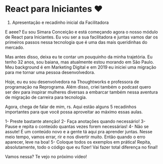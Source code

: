 # React para Iniciantes ❤️

1) Apresentação e recadinho inicial da Facilitadora

E aeee? Eu sou Simara Conceição e está começando agora o nosso módulo de React para Iniciantes.
Eu vou ser a sua facilitadora e juntas vamos dar os primeiros passos nessa tecnologia que é uma das mais queridinhas do mercado.

Mas antes disso, deixa eu te contar um pouquinho da minha trajetória. Eu tenho 32 anos, sou baiana, mas atualmente estou morando em São Paulo. Meu background é em Marketing Digital e em 2019 eu iniciei uma migração para me tornar uma pessoa desenvolvedora.

Hoje, eu eu sou desenvolvedora na Thoughtworks e professora de programação na Reprograma.
Além disso, criei também o podcast quero ser dev para inspirar mulheres diversas a embarcar também nessa aventura de migração de carreira para tecnologia.

Agora, chega de falar de mim, rs. Aqui estão alguns 5 recadinhos importantes para que você possa aproveitar ao máximo essas aulas.

1- Preste bastante atenção!
2- Faça anotações quando necessário!
3- Pause e repita o conteúdo quantas vezes forem necessárias!
4- Não se assute! É um conteúdo novo e a gente tá aqui pra aprender juntas. Nesse meio tempo, vamos errar, rir e nos divertir muito. Então quando o erro aparecer, leve na boa!
5- Coloque todos os exemplos em prática! Repita, absolutamente, todo o código que eu fizer! Vai fazer total diferença no final!

Vamos nessa? Te vejo no próximo vídeo!